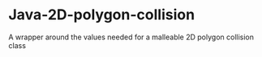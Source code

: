 Java-2D-polygon-collision
=========================

A wrapper around the values needed for a malleable 2D polygon collision class
